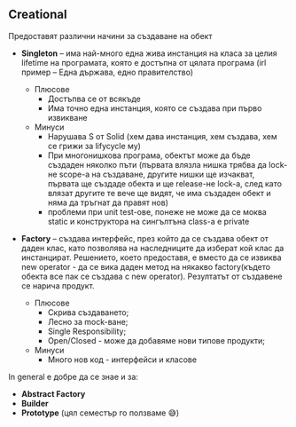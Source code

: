 ## Creational
Предоставят различни начини за създаване на обект

- **Singleton** – има най-много една жива инстанция на класа за целия lifetime на програмата, която е достъпна от цялата програма (irl пример – Една държава, едно правителство)
  - Плюсове
    - Достъпва се от всякъде
    - Има точно една инстанция, която се създава при първо извикване
  - Минуси
    - Нарушава S от Solid (хем дава инстанция, хем създава, хем се грижи за lifycycle му)
    - При многонишкова програма, обектът може да бъде създаден няколко пъти (първата влязла нишка трябва да lock-не scope-a на създаване, другите нишки ще изчакват, първата ще създаде обекта и ще release-не lock-а, след като влязат другите те вече ще видят, че има създаден обект и няма да тръгнат да правят нов)
    - проблеми при unit test-ове, понеже не може да се моква static и конструктора на сингълтъна class-a е private

- **Factory** – създава интерфейс, през който да се създава обект от даден клас, като позволява на наследниците да изберат кой клас да инстанцират. 
Решението, което предоставя, е вместо да се извиква new operator - да се вика даден метод на някакво factory(където обекта все пак се създава с new operator). Резултатът от създавене се нарича продукт.
  - Плюсове
    - Скрива създаването;
    - Лесно за mock-ванe;
    - Single Responsibility;
    - Open/Closed - може да добавяме нови типове продукти;
  - Минуси
    - Много нов код - интерфейси и класове

In general е добре да се знае и за:
- **Abstract Factory**
- **Builder**
- **Prototype** (цял семестър го ползваме 😅)
